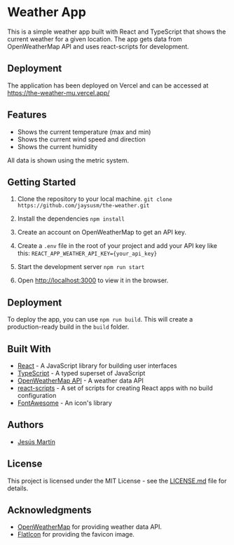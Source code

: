 # Weather App

This is a simple weather app built with React and TypeScript that shows the current weather for a given location. The app gets data from OpenWeatherMap API and uses react-scripts for development.

## Deployment

The application has been deployed on Vercel and can be accessed at https://the-weather-mu.vercel.app/

## Features

- Shows the current temperature (max and min)
- Shows the current wind speed and direction
- Shows the current humidity

All data is shown using the metric system.

## Getting Started

1. Clone the repository to your local machine.
`git clone https://github.com/jaysusm/the-weather.git`

2. Install the dependencies
`npm install`

3. Create an account on OpenWeatherMap to get an API key.

4. Create a `.env` file in the root of your project and add your API key like this:
`REACT_APP_WEATHER_API_KEY={your_api_key}`

5. Start the development server
`npm run start`

6. Open [http://localhost:3000](http://localhost:3000) to view it in the browser.

## Deployment

To deploy the app, you can use `npm run build`. This will create a production-ready build in the `build` folder.

## Built With

- [React](https://reactjs.org/) - A JavaScript library for building user interfaces
- [TypeScript](https://www.typescriptlang.org/) - A typed superset of JavaScript
- [OpenWeatherMap API](https://openweathermap.org/api) - A weather data API
- [react-scripts](https://github.com/facebook/create-react-app) - A set of scripts for creating React apps with no build configuration
- [FontAwesome](https://fontawesome.com/icons) - An icon's library

## Authors

- [Jesús Martín](https://github.com/jaysusm)

## License

This project is licensed under the MIT License - see the [LICENSE.md](LICENSE.md) file for details.

## Acknowledgments

- [OpenWeatherMap](https://openweathermap.org/) for providing weather data API.
- [FlatIcon](https://www.flaticon.com/) for providing the favicon image.
